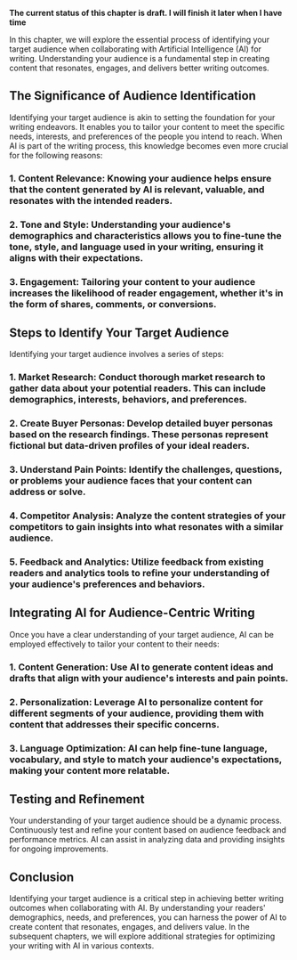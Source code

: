 **The current status of this chapter is draft. I will finish it later when I have time**

In this chapter, we will explore the essential process of identifying your target audience when collaborating with Artificial Intelligence (AI) for writing. Understanding your audience is a fundamental step in creating content that resonates, engages, and delivers better writing outcomes.

The Significance of Audience Identification
-------------------------------------------

Identifying your target audience is akin to setting the foundation for your writing endeavors. It enables you to tailor your content to meet the specific needs, interests, and preferences of the people you intend to reach. When AI is part of the writing process, this knowledge becomes even more crucial for the following reasons:

### 1. **Content Relevance**: Knowing your audience helps ensure that the content generated by AI is relevant, valuable, and resonates with the intended readers.

### 2. **Tone and Style**: Understanding your audience's demographics and characteristics allows you to fine-tune the tone, style, and language used in your writing, ensuring it aligns with their expectations.

### 3. **Engagement**: Tailoring your content to your audience increases the likelihood of reader engagement, whether it's in the form of shares, comments, or conversions.

Steps to Identify Your Target Audience
--------------------------------------

Identifying your target audience involves a series of steps:

### 1. **Market Research**: Conduct thorough market research to gather data about your potential readers. This can include demographics, interests, behaviors, and preferences.

### 2. **Create Buyer Personas**: Develop detailed buyer personas based on the research findings. These personas represent fictional but data-driven profiles of your ideal readers.

### 3. **Understand Pain Points**: Identify the challenges, questions, or problems your audience faces that your content can address or solve.

### 4. **Competitor Analysis**: Analyze the content strategies of your competitors to gain insights into what resonates with a similar audience.

### 5. **Feedback and Analytics**: Utilize feedback from existing readers and analytics tools to refine your understanding of your audience's preferences and behaviors.

Integrating AI for Audience-Centric Writing
-------------------------------------------

Once you have a clear understanding of your target audience, AI can be employed effectively to tailor your content to their needs:

### 1. **Content Generation**: Use AI to generate content ideas and drafts that align with your audience's interests and pain points.

### 2. **Personalization**: Leverage AI to personalize content for different segments of your audience, providing them with content that addresses their specific concerns.

### 3. **Language Optimization**: AI can help fine-tune language, vocabulary, and style to match your audience's expectations, making your content more relatable.

Testing and Refinement
----------------------

Your understanding of your target audience should be a dynamic process. Continuously test and refine your content based on audience feedback and performance metrics. AI can assist in analyzing data and providing insights for ongoing improvements.

Conclusion
----------

Identifying your target audience is a critical step in achieving better writing outcomes when collaborating with AI. By understanding your readers' demographics, needs, and preferences, you can harness the power of AI to create content that resonates, engages, and delivers value. In the subsequent chapters, we will explore additional strategies for optimizing your writing with AI in various contexts.
